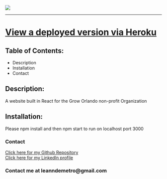 

<!DOCTYPE html>
<html lang= "en">
<head>
<meta charset="UTF-8" />
<meta name="viewport" content="width=device-width, initial-scale=1.0">
<img src="https://i.imgur.com/uqgzfsp.jpg">
<hr>
</head>
<body>

<a href="https://compost-incorp.herokuapp.com/"><h1>View a deployed version via Heroku</h1></a>
<h2>Table of Contents:</h2>
    
<ul>
<li>Description</li>
<li>Installation</li>
<li>Contact</li>
</ul>   

<h2>Description:</h2>
<p>A website built in React for the Grow Orlando non-profit Organization</p>

<h2>Installation:</h2>
<p>Please npm install and then npm start to run on localhost port 3000</p>

<h3>Contact</h3>
     
<a href="https://github.com/leanndemetro/compostInc"> Click here for my Github Repository </a>
<br>
<a href="https://www.linkedin.com/in/alyssa-de-metro-59abba1b0/"> Click here for my LinkedIn profile </a>

<h3>Contact me at leanndemetro@gmail.com</h3>
</body> 
</html>